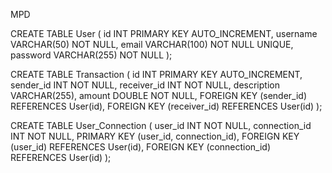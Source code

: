 MPD

CREATE TABLE User (
  id INT PRIMARY KEY AUTO_INCREMENT,
  username VARCHAR(50) NOT NULL,
  email VARCHAR(100) NOT NULL UNIQUE,
  password VARCHAR(255) NOT NULL
);

CREATE TABLE Transaction (
  id INT PRIMARY KEY AUTO_INCREMENT,
  sender_id INT NOT NULL,
  receiver_id INT NOT NULL,
  description VARCHAR(255),
  amount DOUBLE NOT NULL,
  FOREIGN KEY (sender_id) REFERENCES User(id),
  FOREIGN KEY (receiver_id) REFERENCES User(id)
);

CREATE TABLE User_Connection (
  user_id INT NOT NULL,
  connection_id INT NOT NULL,
  PRIMARY KEY (user_id, connection_id),
  FOREIGN KEY (user_id) REFERENCES User(id),
  FOREIGN KEY (connection_id) REFERENCES User(id)
);
